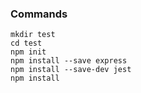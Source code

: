 ### Commands

```
mkdir test
cd test
npm init
npm install --save express
npm install --save-dev jest
npm install
```
